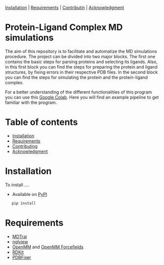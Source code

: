 [Installation](#installation) |  [Requirements](#requirements) | [Contributin](#contributing) |  [Acknowledgment](#acknowledgment)

Protein-Ligand Complex MD simulations
=================
The aim of this repository is to facilitate and automatize the MD simulations procedure. The project can be divided into two major blocks. The first one contains the basic steps for parsing proteins and selecting its ligands. Also, in this first block you can find the steps for preparing the protein and ligand structures, by fixing errors in their respective PDB files. In the second block you can find the steps for simulating the protein and the protein-ligand complex.

For a better understanding of the different functionalities of this program you can use this [Google Colab](https://colab.research.google.com/drive/1x0s3Ui5VQVVR1Esj5_JbqmH5w-PkJGl5?usp=sharing). Here you will find an example pipeline to get familiar with the program.

Table of contents
=================

* [Installation](#installation)
* [Requirements](#requirements)
* [Contributing](#contributing)
* [Acknowledgment](#acknowledgment)


Installation
============
To install ....

- Available on [PyPI](https://pypi.python.org/pypi/nglview/)

```bash
   pip install 
```

Requirements
=================
* [MDTraj](https://github.com/mdtraj/mdtraj)
* [nglview](https://github.com/nglviewer/nglview)
* [OpenMM](https://github.com/openmm/openmm) and [OpenMM Forcefields](https://github.com/openmm/openmmforcefields)
* [RDKit](https://github.com/rdkit/rdkit)
* [PDBFixer](https://github.com/openmm/pdbfixer)


